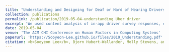 ```yaml
---
title: "Understanding and Designing for Deaf or Hard of Hearing Drivers on Uber"
collection: publications
permalink: /publication/2019-05-04-understanding Uber driver
excerpt: 'We used content analysis of in-app driver survey responses, customer support tickets, and tweets, and face-to-face interviews of DHH Uber drivers to better understand the DHH driver experience. Here we describe challenges DHH drivers experience and how they address those difficulties via Uber’s accessibility features and their own workarounds. We also identify and discuss design and product opportunities to improve the DHH driver experience on Uber.'
date: 2019-05-04
venue: 'The ACM CHI Conference on Human Factors in Computing Systems'
paperurl: 'https://Sooyeon-Lee.github.io/files/2019_Understanding.pdf'
citation: <b>Sooyeon Lee</b>, Bjorn Hubert-Wallander, Molly Stevens, and John M. Carroll. "Understanding and Designing for Deaf or Hard of Hearing Drivers on Uber." In Proceedings of the 2019 CHI Conference on Human Factors in Computing Systems, p. 529. ACM, 2019
---
```

